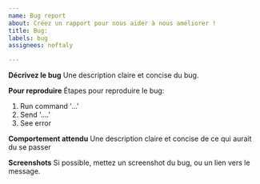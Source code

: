 ```yaml
---
name: Bug report
about: Créez un rapport pour nous aider à nous améliorer !
title: Bug:
labels: bug
assignees: noftaly

---
```


**Décrivez le bug**
Une description claire et concise du bug.

**Pour reproduire**
Étapes pour reproduire le bug:
1. Run command '...'
2. Send '....'
3. See error

**Comportement attendu**
Une description claire et concise de ce qui aurait du se passer

**Screenshots**
Si possible, mettez un screenshot du bug, ou un lien vers le message.

